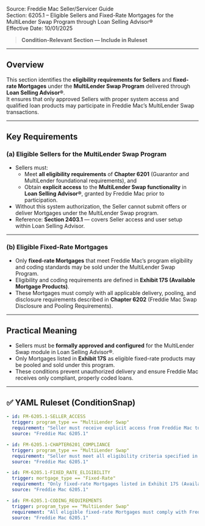 Source: Freddie Mac Seller/Servicer Guide  
Section: 6205.1 – Eligible Sellers and Fixed-Rate Mortgages for the MultiLender Swap Program through Loan Selling Advisor®  
Effective Date: 10/01/2025  

> **Condition-Relevant Section — Include in Ruleset**

---

## Overview
This section identifies the **eligibility requirements for Sellers** and **fixed-rate Mortgages** under the **MultiLender Swap Program** delivered through **Loan Selling Advisor®**.  
It ensures that only approved Sellers with proper system access and qualified loan products may participate in Freddie Mac’s MultiLender Swap transactions.

---

## Key Requirements

### (a) Eligible Sellers for the MultiLender Swap Program
- Sellers must:
  - Meet **all eligibility requirements** of **Chapter 6201** (Guarantor and MultiLender foundational requirements), and  
  - Obtain **explicit access** to the **MultiLender Swap functionality** in **Loan Selling Advisor®**, granted by Freddie Mac prior to participation.  
- Without this system authorization, the Seller cannot submit offers or deliver Mortgages under the MultiLender Swap program.  
- Reference: **Section 2403.1** — covers Seller access and user setup within Loan Selling Advisor.

---

### (b) Eligible Fixed-Rate Mortgages
- Only **fixed-rate Mortgages** that meet Freddie Mac’s program eligibility and coding standards may be sold under the MultiLender Swap Program.  
- Eligibility and coding requirements are defined in **Exhibit 17S (Available Mortgage Products)**.  
- These Mortgages must comply with all applicable delivery, pooling, and disclosure requirements described in **Chapter 6202** (Freddie Mac Swap Disclosure and Pooling Requirements).  

---

## Practical Meaning
- Sellers must be **formally approved and configured** for the MultiLender Swap module in Loan Selling Advisor®.  
- Only Mortgages listed in **Exhibit 17S** as eligible fixed-rate products may be pooled and sold under this program.  
- These conditions prevent unauthorized delivery and ensure Freddie Mac receives only compliant, properly coded loans.

---

## ✅ YAML Ruleset (ConditionSnap)
```yaml
- id: FM-6205.1-SELLER_ACCESS
  trigger: program_type == "MultiLender Swap"
  requirement: "Seller must receive explicit access from Freddie Mac to the MultiLender Swap functionality in Loan Selling Advisor® before submitting offers."
  source: "Freddie Mac 6205.1"

- id: FM-6205.1-CHAPTER6201_COMPLIANCE
  trigger: program_type == "MultiLender Swap"
  requirement: "Seller must meet all eligibility criteria specified in Chapter 6201 before participating in the MultiLender Swap Program."
  source: "Freddie Mac 6205.1"

- id: FM-6205.1-FIXED_RATE_ELIGIBILITY
  trigger: mortgage_type == "Fixed-Rate"
  requirement: "Only fixed-rate Mortgages listed in Exhibit 17S (Available Mortgage Products) are eligible for sale under the MultiLender Swap Program."
  source: "Freddie Mac 6205.1"

- id: FM-6205.1-CODING_REQUIREMENTS
  trigger: program_type == "MultiLender Swap"
  requirement: "All eligible fixed-rate Mortgages must comply with Freddie Mac coding and delivery standards as defined in Exhibit 17S and Chapter 6202."
  source: "Freddie Mac 6205.1"
